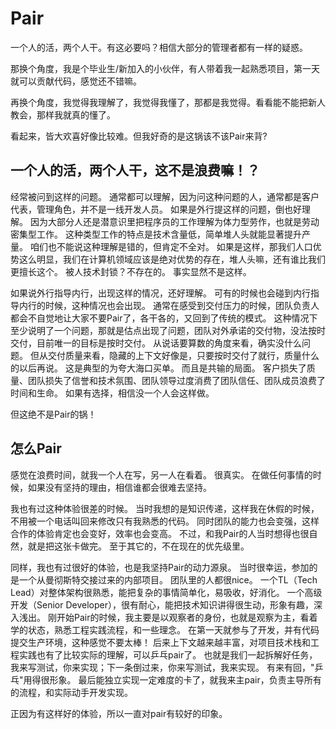 # Pair

一个人的活，两个人干。有这必要吗？相信大部分的管理者都有一样的疑惑。

那换个角度，我是个毕业生/新加入的小伙伴，有人带着我一起熟悉项目，第一天就可以贡献代码，感觉还不错嘛。

再换个角度，我觉得我理解了，我觉得我懂了，那都是我觉得。看看能不能把新人教会，那样我就真的懂了。

看起来，皆大欢喜好像比较难。但我好奇的是这锅该不该Pair来背?

## 一个人的活，两个人干，这不是浪费嘛！？

经常被问到这样的问题。
通常都可以理解，因为问这种问题的人，通常都是客户代表，管理角色，并不是一线开发人员。
如果是外行提这样的问题，倒也好理解。
因为大部分人还是潜意识里把程序员的工作理解为体力型劳作，也就是劳动密集型工作。
这种类型工作的特点是技术含量低，简单堆人头就能显著提升产量。
咱们也不能说这种理解是错的，但肯定不全对。
如果是这样，那我们人口优势这么明显，我们在计算机领域应该是绝对优势的存在，堆人头嘛，还有谁比我们更擅长这个。
被人技术封锁？不存在的。
事实显然不是这样。

如果说外行指导内行，出现这样的情况，还好理解。
可有的时候也会碰到内行指导内行的时候，这种情况也会出现。
通常在感受到交付压力的时候，团队负责人都会不自觉地让大家不要Pair了，各干各的，又回到了传统的模式。
这种情况下至少说明了一个问题，那就是估点出现了问题，团队对外承诺的交付物，没法按时交付，目前唯一的目标是按时交付。
从说话要算数的角度来看，确实没什么问题。
但从交付质量来看，隐藏的上下文好像是，只要按时交付了就行，质量什么的以后再说。
这是典型的为夸大海口买单。
而且是共输的局面。
客户损失了质量、团队损失了信誉和技术氛围、团队领导过度消费了团队信任、团队成员浪费了时间和生命。
如果有选择，相信没一个人会这样做。

但这绝不是Pair的锅！

## 怎么Pair

感觉在浪费时间，就我一个人在写，另一人在看着。
很真实。
在做任何事情的时候，如果没有坚持的理由，相信谁都会很难去坚持。

我也有过这种体验很差的时候。
当时我想的是知识传递，这样我在休假的时候，不用被一个电话叫回来修改只有我熟悉的代码。
同时团队的能力也会变强，这样合作的体验肯定也会变好，效率也会变高。
不过，和我Pair的人当时想得也很自然，就是把这张卡做完。
至于其它的，不在现在的优先级里。

同样，我也有过很好的体验，也是我坚持Pair的动力源泉。
当时很幸运，参加的是一个从曼彻斯特交接过来的内部项目。
团队里的人都很nice。
一个TL（Tech Lead）对整体架构很熟悉，能把复杂的事情简单化，易吸收，好消化。
一个高级开发（Senior Developer），很有耐心，能把技术知识讲得很生动，形象有趣，深入浅出。
刚开始Pair的时候，我主要是以观察者的身份，也就是观察为主，看着学的状态，熟悉工程实践流程，和一些理念。
在第一天就参与了开发，并有代码提交生产环境，这种感觉不要太棒！
后来上下文越来越丰富，对项目技术栈和工程实践也有了比较实际的理解，可以乒乓pair了。
也就是我们一起拆解好任务，我来写测试，你来实现；下一条倒过来，你来写测试，我来实现。
有来有回，"乒乓"用得很形象。
最后能独立实现一定难度的卡了，就我来主pair，负责主导所有的流程，和实际动手开发实现。

正因为有这样好的体验，所以一直对pair有较好的印象。



